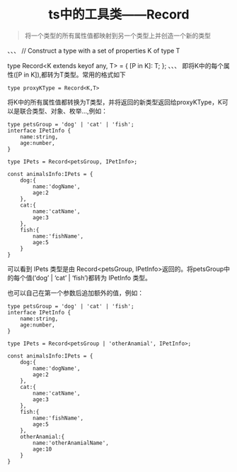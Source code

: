 # <center>**ts中的工具类——Record**</center>
<article align="left" padding="0 12px">

>将一个类型的所有属性值都映射到另一个类型上并创造一个新的类型

、、、
 // Construct a type with a set of properties K of type T

type Record<K extends keyof any, T> = {
    [P in K]: T;
};
、、、
即将K中的每个属性([P in K]),都转为T类型。常用的格式如下
```
type proxyKType = Record<K,T>
```
将K中的所有属性值都转换为T类型，并将返回的新类型返回给proxyKType，K可以是联合类型、对象、枚举…,例如：

```
type petsGroup = 'dog' | 'cat' | 'fish';
interface IPetInfo {
    name:string,
    age:number,
}

type IPets = Record<petsGroup, IPetInfo>;

const animalsInfo:IPets = {
    dog:{
        name:'dogName',
        age:2
    },
    cat:{
        name:'catName',
        age:3
    },
    fish:{
        name:'fishName',
        age:5
    }
}

```
可以看到 IPets 类型是由 Record<petsGroup, IPetInfo>返回的。将petsGroup中的每个值(‘dog’ | ‘cat’ | ‘fish’)都转为 IPetInfo 类型。

也可以自己在第一个参数后追加额外的值，例如：
```
type petsGroup = 'dog' | 'cat' | 'fish';
interface IPetInfo {
    name:string,
    age:number,
}

type IPets = Record<petsGroup | 'otherAnamial', IPetInfo>;

const animalsInfo:IPets = {
    dog:{
        name:'dogName',
        age:2
    },
    cat:{
        name:'catName',
        age:3
    },
    fish:{
        name:'fishName',
        age:5
    },
    otherAnamial:{
        name:'otherAnamialName',
        age:10
    }
}

```
</article>
